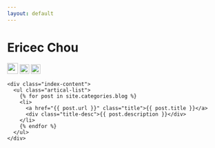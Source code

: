 ```yaml
---
layout: default
---
```


<body>
  <div class="index-wrapper">
    <div class="aside">
      <div class="info-card">
        <h1>Ericec Chou</h1>
        <a href="http://weibo.com/719951113/" target="_blank"><img src="http://www.weibo.com/favicon.ico" alt="" width="25"/></a>
        <a href="https://www.douban.com/people/xiaowusheji/" target="_blank"><img src="http://www.douban.com/favicon.ico" alt="" width="22"/></a>
        <a href="http://instagram.com/ericecchou/" target="_blank"><img src="http://d36xtkk24g8jdx.cloudfront.net/bluebar/00c6602/images/ico/favicon.ico" alt="" width="22"/></a>
      </div>
      <div id="particles-js"></div>
    </div>

    <div class="index-content">
      <ul class="artical-list">
        {% for post in site.categories.blog %}
        <li>
          <a href="{{ post.url }}" class="title">{{ post.title }}</a>
          <div class="title-desc">{{ post.description }}</div>
        </li>
        {% endfor %}
      </ul>
    </div>
  </div>
</body>
